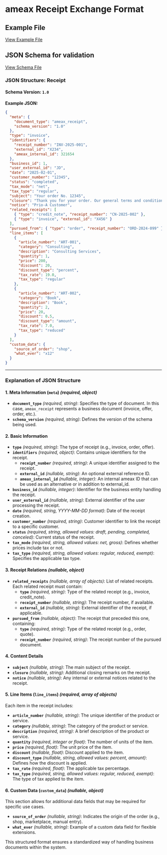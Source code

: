 # ameax Receipt Exchange Format

## Example File
[View Example File](../examples/ameax_receipt.json)

## JSON Schema for validation
[View Schema File](../schemas/ameax_organization_account.v1-0.schema.json)

### **JSON Structure: Receipt**

#### **Schema Version:** `1.0`

**Example JSON:**
```json
{
  "meta": {
    "document_type": "ameax_receipt",
    "schema_version": "1.0"
  },
  "type": "invoice",
  "identifiers": {
    "receipt_number": "INV-2025-001",
    "external_id": "X234",
    "ameax_internal_id": 321654
  },
  "business_id": 1,
  "user_external_id": "JD",
  "date": "2025-02-01",
  "customer_number": "12345",
  "status": "completed",
  "tax_mode": "net",
  "tax_type": "regular",
  "subject": "Your order No. 12345",
  "closure": "Thank you for your order. Our general terms and conditions apply.",
  "notice": "Prio-A Customer",
  "related_receipts": [
    { "type": "credit_note", "receipt_number": "CN-2025-002" },
    { "type": "invoice", "external_id": "X456" }
  ],
  "pursued_from": { "type": "order", "receipt_number": "ORD-2024-099" },
  "line_items": [
    {
      "article_number": "ART-001",
      "category": "Consulting",
      "description": "Consulting Services",
      "quantity": 1,
      "price": 200,
      "discount": 20,
      "discount_type": "percent",
      "tax_rate": 19.0,
      "tax_type": "regular"
    },
    {
      "article_number": "ART-002",
      "category": "Book",
      "description": "Book",
      "quantity": 2,
      "price": 20,
      "discount": 0.5,
      "discount_type": "amount",
      "tax_rate": 7.0,
      "tax_type": "reduced"
    }
  ],
  "custom_data": {
    "source_of_order": "shop",
    "what_ever": "x12"
  }
}
```

---

### **Explanation of JSON Structure**

#### **1. Meta Information (`meta`)** *(required, object)*
- **`document_type`** *(required, string)*: Specifies the type of document. In this case, `ameax_receipt` represents a business document (invoice, offer, order, etc.).
- **`schema_version`** *(required, string)*: Defines the version of the schema being used.

#### **2. Basic Information**
- **`type`** *(required, string)*: The type of receipt (e.g., invoice, order, offer).
- **`identifiers`** *(required, object)*: Contains unique identifiers for the receipt.
    - **`receipt_number`** *(required, string)*: A unique identifier assigned to the receipt.
    - **`external_id`** *(nullable, string)*: An optional external reference ID.
    - **`ameax_internal_id`** *(nullable, integer)*: An internal ameax ID that can be used as an alternative or in addition to external_id.
- **`business_id`** *(nullable, integer)*: Identifier for the business entity handling the receipt.
- **`user_external_id`** *(nullable, string)*: External identifier of the user processing the receipt.
- **`date`** *(required, string, YYYY-MM-DD format)*: Date of the receipt creation.
- **`customer_number`** *(required, string)*: Customer identifier to link the receipt to a specific customer.
- **`status`** *(required, string, allowed values: draft, pending, completed, canceled)*: Current status of the receipt.
- **`tax_mode`** *(required, string, allowed values: net, gross)*: Defines whether prices include tax or not.
- **`tax_type`** *(required, string, allowed values: regular, reduced, exempt)*: Specifies the applicable tax type.


#### **3. Receipt Relations** *(nullable, object)*
- **`related_receipts`** *(nullable, array of objects)*: List of related receipts. Each related receipt must contain:
    - **`type`** *(required, string)*: Type of the related receipt (e.g., invoice, credit_note).
    - **`receipt_number`** *(nullable, string)*: The receipt number, if available.
    - **`external_id`** *(nullable, string)*: External identifier of the receipt, if applicable.
- **`pursued_from`** *(nullable, object)*: The receipt that preceded this one, containing:
    - **`type`** *(required, string)*: Type of the related receipt (e.g., order, quote).
    - **`receipt_number`** *(required, string)*: The receipt number of the pursued document.

#### **4. Content Details**
- **`subject`** *(nullable, string)*: The main subject of the receipt.
- **`closure`** *(nullable, string)*: Additional closing remarks on the receipt.
- **`notice`** *(nullable, string)*: Any internal or external notices related to the receipt.

#### **5. Line Items (`line_items`)** *(required, array of objects)*
Each item in the receipt includes:

- **`article_number`** *(nullable, string)*: The unique identifier of the product or service.
- **`category`** *(nullable, string)*: The category of the product or service.
- **`description`** *(required, string)*: A brief description of the product or service.
- **`quantity`** *(required, integer or float)*: The number of units of the item.
- **`price`** *(required, float)*: The unit price of the item.
- **`discount`** *(nullable, float)*: Discount applied to the item.
- **`discount_type`** *(nullable, string, allowed values: percent, amount)*: Defines how the discount is applied.
- **`tax_rate`** *(required, float)*: The applicable tax percentage.
- **`tax_type`** *(required, string, allowed values: regular, reduced, exempt)*: The type of tax applied to the item.

#### **6. Custom Data (`custom_data`)** *(nullable, object)*
This section allows for additional data fields that may be required for specific use cases.

- **`source_of_order`** *(nullable, string)*: Indicates the origin of the order (e.g., shop, marketplace, manual entry).
- **`what_ever`** *(nullable, string)*: Example of a custom data field for flexible extensions.

This structured format ensures a standardized way of handling business documents within the system.

